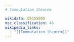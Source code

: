 ```yaml
---
# Commutation theorem

wikidata: Q5155090
msc_classification: 46
wikipedia_links:
  - "[[Commutation theorem]]"
---
```

